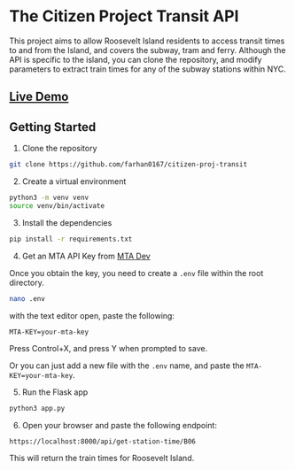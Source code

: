 # The Citizen Project Transit API

This project aims to allow Roosevelt Island residents to access transit times to and from the Island, and covers
the subway, tram and ferry. Although the API is specific to the island, you can clone the repository, and modify parameters
to extract train times for any of the subway stations within NYC.

## [Live Demo](https://d33owvrgueloug.cloudfront.net/)

## Getting Started

1. Clone the repository
```bash
git clone https://github.com/farhan0167/citizen-proj-transit
```
2. Create a virtual environment
```bash
python3 -m venv venv
source venv/bin/activate
```
3. Install the dependencies
```bash
pip install -r requirements.txt
```
4. Get an MTA API Key from [MTA Dev](https://new.mta.info/developers)

Once you obtain the key, you need to create a `.env` file within the root directory.
```bash
nano .env
```
with the text editor open, paste the following:
```bash
MTA-KEY=your-mta-key
```
Press Control+X, and press Y when prompted to save.

Or you can just add a new file with the `.env` name, and paste the `MTA-KEY=your-mta-key`.

5. Run the Flask app

```bash
python3 app.py
```

6. Open your browser and paste the following endpoint:

```
https://localhost:8000/api/get-station-time/B06
```
This will return the train times for Roosevelt Island.